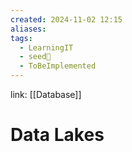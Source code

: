 ```yaml
---
created: 2024-11-02 12:15
aliases: 
tags:
  - LearningIT
  - seed🌱
  - ToBeImplemented
---
```


link: [[Database]]

# Data Lakes
